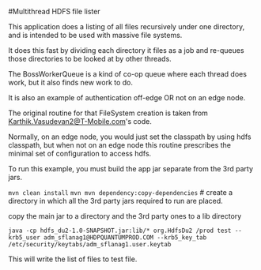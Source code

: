 #Multithread HDFS file lister

This application does a listing of all files recursively under one directory, and is intended to be used with massive file systems.

It does this fast by dividing each directory it files as a job and re-queues those directories to be looked at by other threads.

The BossWorkerQueue is a kind of co-op queue where each thread does work, but it also finds new work to do.

It is also an example of authentication off-edge OR not on an edge node.

The original routine for that FileSystem creation is taken from Karthik.Vasudevan2@T-Mobile.com's code.

Normally, on an edge node, you would just set the classpath by using hdfs classpath, but when not on an edge node this routine prescribes the minimal set of configuration to access hdfs.

To run this example, you must build the app jar separate from the 3rd party jars.

`mvn clean install`
`mvn mvn dependency:copy-dependencies` # create a directory in which all the 3rd party jars required to run are placed.

copy the main jar to a directory and the 3rd party ones to a lib directory

`java -cp hdfs_du2-1.0-SNAPSHOT.jar:lib/* org.HdfsDu2 /prod test --krb5_user adm_sflanag1@HDPQUANTUMPROD.COM --krb5_key_tab /etc/security/keytabs/adm_sflanag1.user.keytab`

This will write the list of files to test file.
